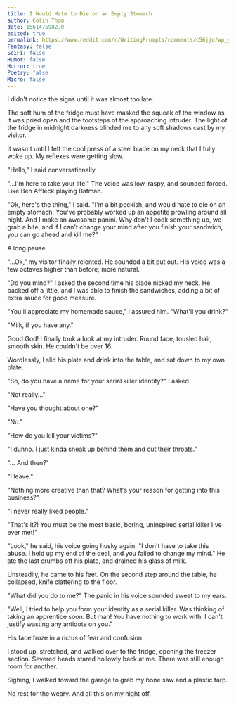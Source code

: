 ```yaml
---
title: I Would Hate to Die on an Empty Stomach
author: Colin Thom
date: 1561475982.0
edited: true
permalink: https://www.reddit.com/r/WritingPrompts/comments/c56jjo/wp_you_are_eating_a_midnight_snack_and_a_serial/
Fantasy: false
SciFi: false
Humor: false
Horror: true
Poetry: false
Micro: false
---
```

I didn't notice the signs until it was almost too late.

The soft hum of the fridge must have masked the squeak of the window as it was pried open and the footsteps of the approaching intruder. The light of the fridge in midnight darkness blinded me to any soft shadows cast by my visitor.

It wasn't until I felt the cool press of a steel blade on my neck that I fully woke up. My reflexes were getting slow.

"Hello," I said conversationally.

"...I'm here to take your life." The voice was low, raspy, and sounded forced. Like Ben Affleck playing Batman.

"Ok, here's the thing," I said. "I'm a bit peckish, and would hate to die on an empty stomach. You've probably worked up an appetite prowling around all night. And I make an awesome panini. Why don't I cook something up, we grab a bite, and if I can't change your mind after you finish your sandwich, you can go ahead and kill me?"

A long pause.

"...Ok," my visitor finally relented. He sounded a bit put out. His voice was a few octaves higher than before; more natural.

"Do you mind?" I asked the second time his blade nicked my neck. He backed off a little, and I was able to finish the sandwiches, adding a bit of extra sauce for good measure.

"You'll appreciate my homemade sauce," I assured him. "What'll you drink?"

"Milk, if you have any."

Good God! I finally took a look at my intruder. Round face, tousled hair, smooth skin. He couldn't be over 16.

Wordlessly, I slid his plate and drink into the table, and sat down to my own plate.

"So, do you have a name for your serial killer identity?" I asked.

"Not really..."

"Have you thought about one?"

"No."

"How do you kill your victims?"

"I dunno. I just kinda sneak up behind them and cut their throats."

"... And then?"

"I leave."

"Nothing more creative than that? What's your reason for getting into this business?"

"I never really liked people."

"That's it?! You must be the most basic, boring, uninspired serial killer I've ever met!"

"Look," he said, his voice going husky again. "I don't have to take this abuse. I held up my end of the deal, and you failed to change my mind." He ate the last crumbs off his plate, and drained his glass of milk.

Unsteadily, he came to his feet. On the second step around the table, he collapsed, knife clattering to the floor.

"What did you do to me?" The panic in his voice sounded sweet to my ears.

"Well, I tried to help you form your identity as a serial killer. Was thinking of taking an apprentice soon. But man! You have nothing to work with. I can't justify wasting any antidote on you."

His face froze in a rictus of fear and confusion.

I stood up, stretched, and walked over to the fridge, opening the freezer section. Severed heads stared hollowly back at me. There was still enough room for another.

Sighing, I walked toward the garage to grab my bone saw and a plastic tarp.

No rest for the weary. And all this on my night off.
